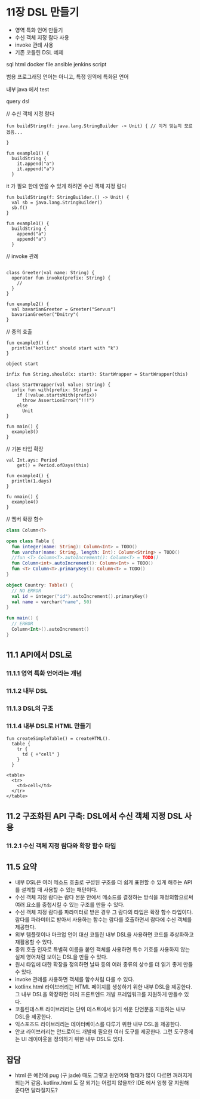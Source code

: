 # 11장 DSL 만들기
* 영역 특화 언어 만들기
* 수신 객체 지정 람다 사용
* invoke 관례 사용
* 기존 코틀린 DSL 예제

sql
html
docker file
ansible
jenkins script

범용 프로그래밍 언어는 아니고, 특정 영역에 특화된 언어

내부
java 에서 test

query dsl

// 수신 객체 지정 람다
```
fun buildString(f: java.lang.StringBuilder -> Unit) { // 이거 맞는지 모르겠음...

}

fun example1() {
  buildString {
    it.append("a")
    it.append("a")
  }
```
it 가 필요 한데 안쓸 수 있게 하려면 수신 객체 지정 람다

```
fun buildString(f: StringBuilder.() -> Unit) {
  val sb = java.lang.StringBuilder()
  sb.f()
}

fun example1() {
  buildString {
    append("a")
    append("a")
  }

```

// invoke 관례
```

class Greeter(val name: String) {
  operator fun invoke(prefix: String) {
    // 
  }
}

fun example2() {
  val bavarianGreeter = Greeter("Servus")
  bavarianGreeter("Dmitry"(
}
```

// 중의 호출
```
fun example3() {
  println("kotlint" should start with "k")
}
```

```
object start

infix fun String.should(x: start): StartWrapper = StartWrapper(this)

class StartWrapper(val value: String) {
  infix fun with(prefix: String) =
    if (!value.startsWith(prefix))
      throw AssertionError("!!!")
    else
      Unit
}
```

```
fun main() {
  example3()
}
```

// 기본 타입 확장
```
val Int.ays: Period
    get() = Period.ofDays(this)

fun example4() {
  println(1.days)
}

fu nmain() {
  example4()
}
```

// 멤버 확장 함수
```kotlin
class Column<T>

open class Table {
  fun integer(name: String): Column<Int> = TODO()
  fun varchar(name: String, length: Int): Column<String> = TODO()
  //fun <T> Column<T>.autoIncrement(): Column<T> = TODO()
  fun Column<int>.autoIncrement(): Column<Int> = TODO()
  fun <T> Column<T>.primaryKey(): Column<T> = TODO()
}

object Country: Table() {
  // NO ERROR
  val id = integer("id").autoIncrement().primaryKey()
  val name = varchar("name", 50)
}

fun main() {
  // ERROR
  Column<Int>().autoIncrement()
}
```
## 11.1 API에서 DSL로

### 11.1.1 영역 특화 언어라는 개념

### 11.1.2 내부 DSL

### 11.1.3 DSL의 구조

### 11.1.4 내부 DSL로 HTML 만들기
```
fun createSimpleTable() = createHTML().
  table {
    tr {
      td { +"cell" }
    }
  }
```

```
<table>
  <tr>
    <td>cell</td>
  </tr>
</table>
```

## 11.2 구조화된 API 구축: DSL에서 수신 객체 지정 DSL 사용

### 11.2.1 수신 객체 지정 람다와 확장 함수 타입


## 11.5 요약
* 내부 DSL은 여러 메소드 호출로 구성된 구조를 더 쉽게 표현할 수 있게 해주는 API를 설계할 때 사용할 수 있는 패턴이다.
* 수신 객체 지정 람다는 람다 본문 안에서 메소드를 결정하는 방식을 재정의함으로써 여러 요소를 중첩시킬 수 있는 구조를 만들 수 있다.
* 수신 객체 지정 람다를 파라미터로 받은 경우 그 람다의 타입은 확장 함수 타입이다. 람다를 파라미터로 받아서 사용하는 함수는 람다를 호출하면서 람다에 수신 객체를 제공한다.
* 외부 템플릿이나 마크업 언어 대신 코틀린 내부 DSL을 사용하면 코드를 추상화하고 재활용할 수 있다.
* 중위 호출 인자로 특별히 이름을 붙인 객체를 사용하면 특수 기호를 사용하지 않는 실제 영어처럼 보이는 DSL을 만들 수 있다.
* 원시 타입에 대한 확장을 정의하면 날짜 등의 여러 종류의 상수를 더 읽기 좋게 만들 수 있다.
* invoke 관례를 사용하면 객체를 함수처럼 다룰 수 있다.
* kotlinx.html 라이브러리는 HTML 페이지를 생성하기 위한 내부 DSL을 제공한다. 그 내부 DSL을 확장하면 여러 프론트엔드 개발 프레임워크를 지원하게 만들수 있다.
* 코틀린테스트 라이브러리는 단위 테스트에서 읽기 쉬운 단언문을 지원하는 내부 DSL을 제공한다.
* 익스포즈드 라이브러리는 데이터베이스를 다루기 위한 내부 DSL을 제공한다.
* 안코 라이브러리는 안드로이드 개발에 필요한 여러 도구를 제공한다. 그런 도구중에는 UI 레이아웃을 정의하기 위한 내부 DSL도 있다.

## 잡담
* html 은 예전에 pug (구 jade) 때도 그렇고 원언어와 형태가 많이 다르면 꺼려지게 되는거 같음. kotlinx.html 도 잘 되기는 어렵지 않을까? IDE 에서 엄청 잘 지원해 준다면 달라질지도?